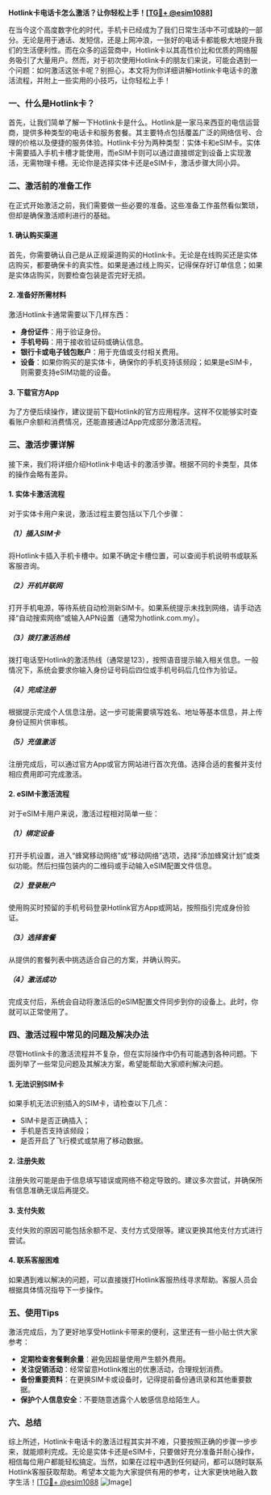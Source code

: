 **Hotlink卡电话卡怎么激活？让你轻松上手！[[TG💪+ @esim1088](https://t.me/s/esim1088)]**

在当今这个高度数字化的时代，手机卡已经成为了我们日常生活中不可或缺的一部分。无论是用于通话、发短信，还是上网冲浪，一张好的电话卡都能极大地提升我们的生活便利性。而在众多的运营商中，Hotlink卡以其高性价比和优质的网络服务吸引了大量用户。然而，对于初次使用Hotlink卡的朋友们来说，可能会遇到一个问题：如何激活这张卡呢？别担心，本文将为你详细讲解Hotlink卡电话卡的激活流程，并附上一些实用的小技巧，让你轻松上手！

### 一、什么是Hotlink卡？

首先，让我们简单了解一下Hotlink卡是什么。Hotlink是一家马来西亚的电信运营商，提供多种类型的电话卡和服务套餐。其主要特点包括覆盖广泛的网络信号、合理的价格以及便捷的服务体验。Hotlink卡分为两种类型：实体卡和eSIM卡。实体卡需要插入手机卡槽才能使用，而eSIM卡则可以通过直接绑定到设备上实现激活，无需物理卡槽。无论你是选择实体卡还是eSIM卡，激活步骤大同小异。

### 二、激活前的准备工作

在正式开始激活之前，我们需要做一些必要的准备。这些准备工作虽然看似繁琐，但却是确保激活顺利进行的基础。

#### 1. 确认购买渠道
首先，你需要确认自己是从正规渠道购买的Hotlink卡。无论是在线购买还是实体店购买，都要确保卡的真实性。如果是通过线上购买，记得保存好订单信息；如果是实体店购买，则要检查包装是否完好无损。

#### 2. 准备好所需材料
激活Hotlink卡通常需要以下几样东西：
- **身份证件**：用于验证身份。
- **手机号码**：用于接收验证码或确认信息。
- **银行卡或电子钱包账户**：用于充值或支付相关费用。
- **设备**：如果你购买的是实体卡，确保你的手机支持该频段；如果是eSIM卡，则需要支持eSIM功能的设备。

#### 3. 下载官方App
为了方便后续操作，建议提前下载Hotlink的官方应用程序。这样不仅能够实时查看账户余额和消费情况，还能直接通过App完成部分激活流程。

### 三、激活步骤详解

接下来，我们将详细介绍Hotlink卡电话卡的激活步骤。根据不同的卡类型，具体的操作会略有差异。

#### 1. 实体卡激活流程

对于实体卡用户来说，激活过程主要包括以下几个步骤：

##### （1）插入SIM卡
将Hotlink卡插入手机卡槽中。如果不确定卡槽位置，可以查阅手机说明书或联系客服咨询。

##### （2）开机并联网
打开手机电源，等待系统自动检测新SIM卡。如果系统提示未找到网络，请手动选择“自动搜索网络”或输入APN设置（通常为hotlink.com.my）。

##### （3）拨打激活热线
拨打电话至Hotlink的激活热线（通常是123），按照语音提示输入相关信息。一般情况下，系统会要求你输入身份证号码后四位或手机号码后几位作为验证。

##### （4）完成注册
根据提示完成个人信息注册。这一步可能需要填写姓名、地址等基本信息，并上传身份证照片供审核。

##### （5）充值激活
注册完成后，可以通过官方App或官方网站进行首次充值。选择合适的套餐并支付相应费用即可完成激活。

#### 2. eSIM卡激活流程

对于eSIM卡用户来说，激活过程相对简单一些：

##### （1）绑定设备
打开手机设置，进入“蜂窝移动网络”或“移动网络”选项，选择“添加蜂窝计划”或类似功能。然后扫描包装内的二维码或手动输入eSIM配置文件信息。

##### （2）登录账户
使用购买时预留的手机号码登录Hotlink官方App或网站，按照指引完成身份验证。

##### （3）选择套餐
从提供的套餐列表中挑选适合自己的方案，并确认购买。

##### （4）激活成功
完成支付后，系统会自动将激活后的eSIM配置文件同步到你的设备上。此时，你就可以正常使用了。

### 四、激活过程中常见的问题及解决办法

尽管Hotlink卡的激活流程并不复杂，但在实际操作中仍有可能遇到各种问题。下面列举了一些常见问题及其解决方案，希望能帮助大家顺利解决问题。

#### 1. 无法识别SIM卡
如果手机无法识别插入的SIM卡，请检查以下几点：
- SIM卡是否正确插入；
- 手机是否支持该频段；
- 是否开启了飞行模式或禁用了移动数据。

#### 2. 注册失败
注册失败可能是由于信息填写错误或网络不稳定导致的。建议多次尝试，并确保所有信息准确无误后再提交。

#### 3. 支付失败
支付失败的原因可能包括余额不足、支付方式受限等。建议更换其他支付方式进行尝试。

#### 4. 联系客服困难
如果遇到难以解决的问题，可以直接拨打Hotlink客服热线寻求帮助。客服人员会根据具体情况指导下一步操作。

### 五、使用Tips

激活完成后，为了更好地享受Hotlink卡带来的便利，这里还有一些小贴士供大家参考：

- **定期检查套餐剩余量**：避免因超量使用产生额外费用。
- **关注促销活动**：经常留意Hotlink推出的优惠活动，合理规划消费。
- **备份重要资料**：在更换SIM卡或设备时，记得提前备份通讯录和其他重要数据。
- **保护个人信息安全**：不要随意透露个人敏感信息给陌生人。

### 六、总结

综上所述，Hotlink卡电话卡的激活过程其实并不难，只要按照正确的步骤一步步来，就能顺利完成。无论是实体卡还是eSIM卡，只要做好充分准备并耐心操作，相信每位用户都能轻松搞定。当然，如果在过程中遇到任何疑问，都可以随时联系Hotlink客服获取帮助。希望本文能为大家提供有用的参考，让大家更快地融入数字生活！[[TG💪+ @esim1088](https://t.me/s/esim1088) ![Image](https://i.postimg.cc/4NQfJmqS/Snipaste-2025-05-13-00-14-12.png)]